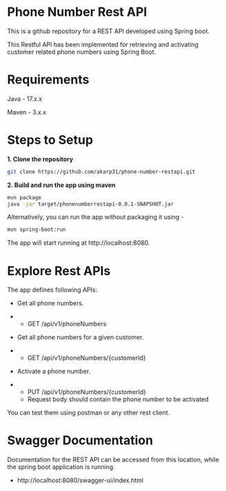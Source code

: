 # Phone Number Rest API
This is a github repository for a  REST API developed using Spring boot.

This Restful API has been implemented for retrieving and activating customer related phone numbers using Spring Boot.

# Requirements
Java - 17.x.x

Maven - 3.x.x

# Steps to Setup
**1. Clone the repository**

```bash
git clone https://github.com/akarp31/phone-number-restapi.git
```

**2. Build and run the app using maven**

  ```bash
  mvn package
  java -jar target/phonenumberrestapi-0.0.1-SNAPSHOT.jar
  ```
  
  Alternatively, you can run the app without packaging it using -  
   ```bash
  mvn spring-boot:run
  ```
  
  The app will start running at http://localhost:8080.

# Explore Rest APIs
The app defines following APIs:

+ Get all phone numbers.

+ + GET /api/v1/phoneNumbers

+ Get all phone numbers for a given customer.

+ + GET /api/v1/phoneNumbers/{customerId}

+ Activate a phone number.

+ + PUT /api/v1/phoneNumbers/{customerId}
  + Request body should contain the phone number to be activated

You can test them using postman or any other rest client.

# Swagger Documentation
Documentation for the REST API can be accessed from this location, while the spring boot application is running.
+ http://localhost:8080/swagger-ui/index.html
